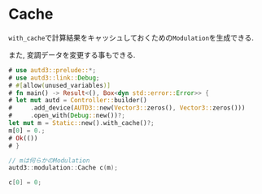 # Cache

`with_cache`で計算結果をキャッシュしておくための`Modulation`を生成できる.

また, 変調データを変更する事もできる.

```rust
# use autd3::prelude::*;
# use autd3::link::Debug;
# #[allow(unused_variables)]
# fn main() -> Result<(), Box<dyn std::error::Error>> {
# let mut autd = Controller::builder()
#     .add_device(AUTD3::new(Vector3::zeros(), Vector3::zeros()))
#     .open_with(Debug::new())?;
let mut m = Static::new().with_cache()?;
m[0] = 0.;
# Ok(())
# }
```

```cpp
// mは何らかのModulation
autd3::modulation::Cache c(m);

c[0] = 0;
```
